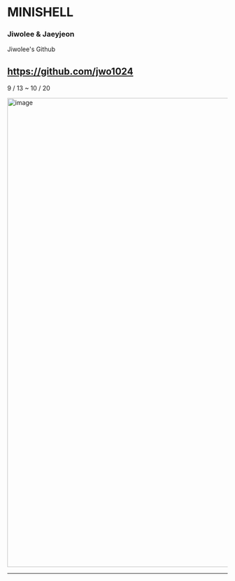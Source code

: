 # MINISHELL #

### Jiwolee & Jaeyjeon

Jiwolee's Github

https://github.com/jwo1024
------
9 / 13 ~ 10 / 20

<img width="1071" alt="image" src="https://user-images.githubusercontent.com/38096515/197134387-29ec2c2f-9724-4047-86c9-b97390c13821.png">

-----

